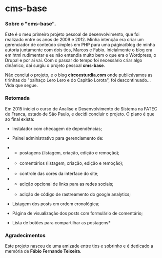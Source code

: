 # cms-base

### Sobre o "cms-base".

Este é o meu primeiro projeto pessoal de desenvolvimento, que foi realizado entre os anos de 2009 e 2012. Minha intenção era criar um gerenciador de conteúdo simples em PHP para uma página/blog de minha autoria juntamente com dois tios, Marcos e Fabio. Inicialmente o blog era em html rudimentar e eu não entendia muito bem o que era o Wordpress, o Drupal e por ai vai. Com o passar do tempo foi necessário criar algo dinâmico, dai surgiu o projeto pessoal **cms-base**.

Não conclui o projeto, e o blog **circoesturdia.com** onde publicávamos as tirinhas do "palhaço Lero Lero e do Capitão Lorota", foi descontinuado... Vida que segue.

### Retomada

Em 2015 iniciei o curso de Analise e Desenvolvimento de Sistema na FATEC de Franca, estado de São Paulo, e decidi concluir o projeto. O plano é que ao final exista:

* Instalador com checagem de dependências;

* Painel administrativo para gerenciamento de:

* * postagens (listagem, criação, edição e remoção);

* * comentários (listagem, criação, edição e remoção);

* * controle das cores da interface do site;

* * adição opcional de links para as redes sociais;

* * adição de código de rastreamento do google analytics;

* Listagem dos posts em ordem cronológica;

* Página de visualização dos posts com formulário de comentário;

* Lista de botões para compartilhar as postagens*

### Agradecimentos

Este projeto nasceu de uma amizade entre tios e sobrinho e é dedicado a memória de **Fábio Fernando Teixeira**.

